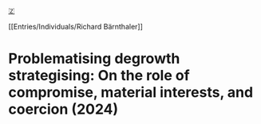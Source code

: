 [🇿](zotero://select/library/items/8UNUXX2Q)

[[Entries/Individuals/Richard Bärnthaler]] 
# Problematising degrowth strategising: On the role of compromise, material interests, and coercion (2024)

